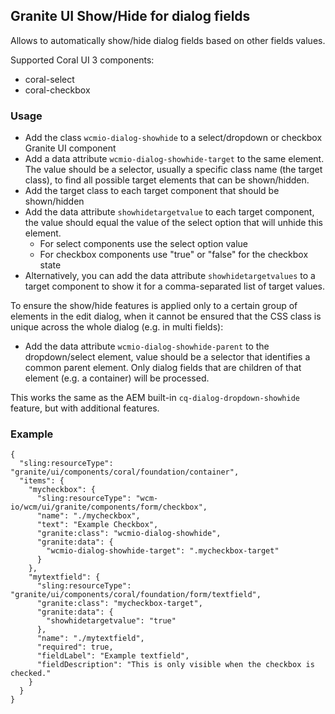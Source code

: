 ## Granite UI Show/Hide for dialog fields

Allows to automatically show/hide dialog fields based on other fields values.

Supported Coral UI 3 components:

* coral-select
* coral-checkbox

### Usage

* Add the class `wcmio-dialog-showhide` to a select/dropdown or checkbox Granite UI component
* Add a data attribute `wcmio-dialog-showhide-target` to the same element. The value should be a selector, usually a specific class name (the target class), to find all possible target elements that can be shown/hidden.
* Add the target class to each target component that should be shown/hidden
* Add the data attribute `showhidetargetvalue` to each target component, the value should equal the value of the select option that will unhide this element.
    * For select components use the select option value
    * For checkbox components use "true" or "false" for the checkbox state
* Alternatively, you can add the data attribute `showhidetargetvalues` to a target component to show it for a comma-separated list of target values.

To ensure the show/hide features is applied only to a certain group of elements in the edit dialog, when it cannot be ensured that the CSS class is unique across the whole dialog (e.g. in multi fields):

* Add the data attribute `wcmio-dialog-showhide-parent` to the dropdown/select element, value should be a selector that identifies a common parent element. Only dialog fields that are children of that element (e.g. a container) will be processed.

This works the same as the AEM built-in `cq-dialog-dropdown-showhide` feature, but with additional features.


### Example

```json-jcr
{
  "sling:resourceType": "granite/ui/components/coral/foundation/container",
  "items": {
    "mycheckbox": {
      "sling:resourceType": "wcm-io/wcm/ui/granite/components/form/checkbox",
      "name": "./mycheckbox",
      "text": "Example Checkbox",
      "granite:class": "wcmio-dialog-showhide",
      "granite:data": {
        "wcmio-dialog-showhide-target": ".mycheckbox-target"
      }
    },
    "mytextfield": {
      "sling:resourceType": "granite/ui/components/coral/foundation/form/textfield",
      "granite:class": "mycheckbox-target",
      "granite:data": {
        "showhidetargetvalue": "true"
      },
      "name": "./mytextfield",
      "required": true,
      "fieldLabel": "Example textfield",
      "fieldDescription": "This is only visible when the checkbox is checked."
    }
  }
}
```

